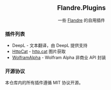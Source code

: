 ﻿<div align="center">

## Flandre.Plugins

一些 [Flandre](https://github.com/FlandreDevs/Flandre) 的自用插件

</div>

### 插件列表

- DeepL - 文本翻译，由 DeepL 提供支持 
- [HttpCat](src/Flandre.Plugins.HttpCat/README.md) - [http.cat](https://github.com/httpcats/http.cat/) 图片获取
- [WolframAlpha](src/Flandre.Plugins.WolframAlpha/README.md) - Wolfram Alpha 非商业 API 封装

### 开源协议

本仓库内的所有插件遵循 MIT 协议开源。
